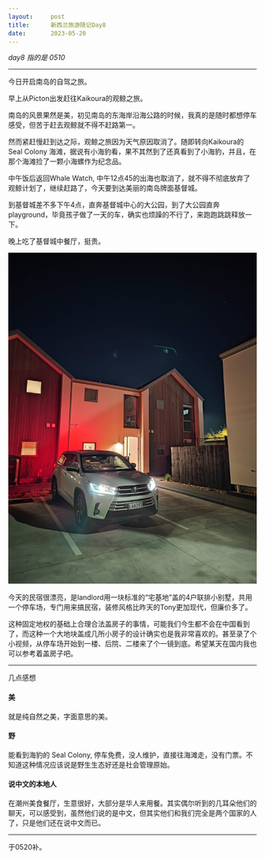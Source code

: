 ```yaml
---
layout:     post
title:      新西兰旅游随记Day8
date:       2023-05-20
---
```


*day8 指的是 0510*

---

今日开启南岛的自驾之旅。

早上从Picton出发赶往Kaikoura的观鲸之旅。

南岛的风景果然是美，初见南岛的东海岸沿海公路的时候，我真的是随时都想停车感受，但苦于赶去观鲸就不得不赶路第一。

然而紧赶慢赶到达之际，观鲸之旅因为天气原因取消了。随即转向Kaikoura的Seal Colony 海滩，据说有小海豹看，果不其然到了还真看到了小海豹，并且，在那个海滩捡了一颗小海螺作为纪念品。

中午饭后返回Whale Watch, 中午12点45的出海也取消了，就不得不彻底放弃了观鲸计划了，继续赶路了，今天要到达美丽的南岛牌面基督城。

到基督城差不多下午4点，直奔基督城中心的大公园，到了大公园直奔 playground，毕竟孩子做了一天的车，确实也烦躁的不行了，来跑跑跳跳释放一下。

晚上吃了基督城中餐厅，挺贵。

![CHCH民宿](/images/202305/chch-abb.jpg)

今天的民宿很漂亮，是landlord用一块标准的“宅基地”盖的4户联排小别墅，共用一个停车场，专门用来搞民宿，装修风格比昨天的Tony更加现代，但廉价多了。

这种固定地权的基础上合理合法盖房子的事情，可能我们今生都不会在中国看到了，而这种一个大地块盖成几所小房子的设计确实也是我非常喜欢的。甚至录了个小视频，从停车场开始到一楼、后院、二楼来了个一镜到底。希望某天在国内我也可以参考着盖房子吧。

---
几点感想

#### 美

就是纯自然之美，字面意思的美。

#### 野

能看到海豹的 Seal Colony, 停车免费，没人维护，直接往海滩走，没有门票。不知道这种情况应该说是野生生态好还是社会管理原始。

#### 说中文的本地人

在潮州美食餐厅，生意很好，大部分是华人来用餐。其实偶尔听到的几耳朵他们的聊天，可以感受到，虽然他们说的是中文，但其实他们和我们完全是两个国家的人了，只是他们还在说中文而已。



---

于0520补。
